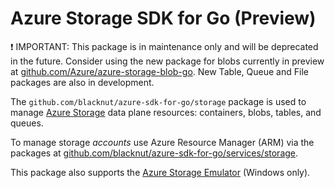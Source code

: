 # Azure Storage SDK for Go (Preview)

:exclamation: IMPORTANT: This package is in maintenance only and will be deprecated in the
future. Consider using the new package for blobs currently in preview at
[github.com/Azure/azure-storage-blob-go](https://github.com/Azure/azure-storage-blob-go).
New Table, Queue and File packages are also in development.

The `github.com/blacknut/azure-sdk-for-go/storage` package is used to manage
[Azure Storage](https://docs.microsoft.com/en-us/azure/storage/) data plane
resources: containers, blobs, tables, and queues.

To manage storage *accounts* use Azure Resource Manager (ARM) via the packages
at [github.com/blacknut/azure-sdk-for-go/services/storage](https://github.com/blacknut/azure-sdk-for-go/tree/master/services/storage).

This package also supports the [Azure Storage
Emulator](https://azure.microsoft.com/documentation/articles/storage-use-emulator/)
(Windows only).

